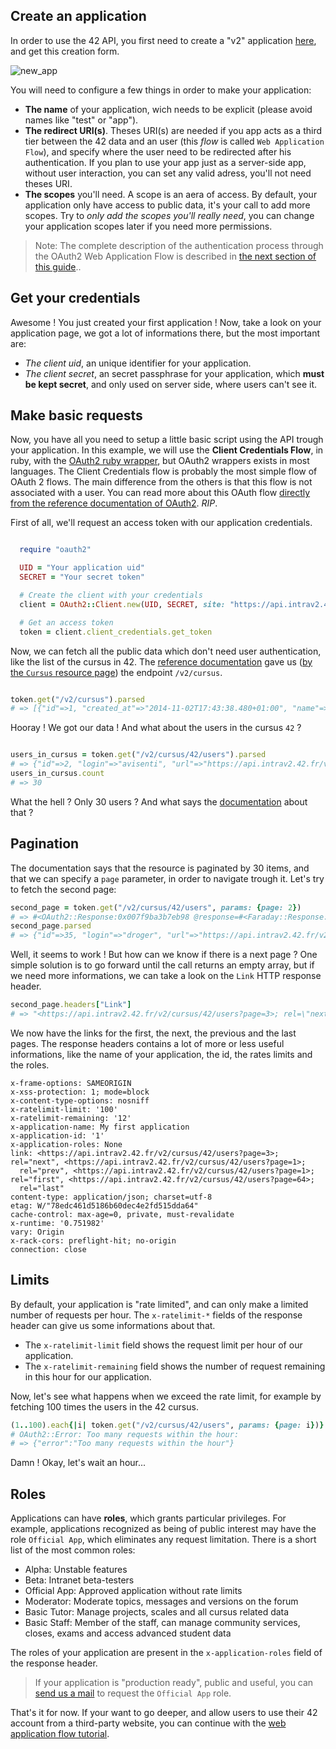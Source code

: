 
Create an application
---------------

In order to use the 42 API, you first need to create a "v2" application [here](https://profile.intrav2.42.fr/oauth/applications/new), and get this creation form.

![new_app](https://raw.githubusercontent.com/lambda2/42-API-Documentation/master/images/new_app.png?token=AC4978POSgxmEGCtDRFYW3Lx-D1zeEqFks5V9PaBwA%3D%3D)

You will need to configure a few things in order to make your application:

- **The name** of your application, wich needs to be explicit (please avoid names like "test" or "app").
- **The redirect URI(s)**. Theses URI(s) are needed if you app acts as a third tier between the 42 data and an user (this _flow_ is called `Web Application Flow`), and specify where the user need to be redirected after his authentication. If you plan to use your app just as a server-side app, without user interaction, you can set any valid adress, you'll not need theses URI.
- **The scopes** you'll need. A scope is an aera of access. By default, your application only have access to public data, it's your call to add more scopes. Try to *only add the scopes you'll really need*, you can change your application scopes later if you need more permissions. 

> Note: The complete description of the authentication process through the OAuth2 Web Application Flow is described in [the next section of this guide](/apidoc/guides/web_application_flow)..


Get your credentials
-------------------------------

Awesome ! You just created your first application !
Now, take a look on your application page, we got a lot of informations there, but the most important are:

- *The client uid*, an unique identifier for your application.
- *The client secret*, an secret passphrase for your application, which **must be kept secret**, and only used on server side, where users can't see it.


Make basic requests
--------------------
Now, you have all you need to setup a little basic script using the API trough your application. In this example, we will use the **Client Credentials Flow**, in ruby, with the [OAuth2 ruby wrapper](https://github.com/intridea/oauth2), but OAuth2 wrappers exists in most languages.
The Client Credentials flow is probably the most simple flow of OAuth 2 flows. The main difference from the others is that this flow is not associated with a user.
You can read more about this OAuth flow [directly from the reference documentation of OAuth2](https://tools.ietf.org/html/rfc6749#section-1.3.4). _RIP_.

First of all, we'll request an access token with our application credentials.

```ruby

  require "oauth2"

  UID = "Your application uid"
  SECRET = "Your secret token"

  # Create the client with your credentials
  client = OAuth2::Client.new(UID, SECRET, site: "https://api.intrav2.42.fr")

  # Get an access token
  token = client.client_credentials.get_token
```

Now, we can fetch all the public data which don't need user authentication, like the list of the cursus in 42.
The [reference documentation](https://api.intrav2.42.fr/apidoc) gave us ([by the `Cursus` resource page](https://api.intrav2.42.fr/apidoc/2.0/cursus.html)) the endpoint `/v2/cursus`.


```ruby

token.get("/v2/cursus").parsed
# => [{"id"=>1, "created_at"=>"2014-11-02T17:43:38.480+01:00", "name"=>"42", "slug"=>"42", "users_count"=>1918, "users_url"=>"https://api.intrav2.42.fr/v2/cursus/42/users", "projects_url"=>"https://api.intrav2.42.fr/v2/cursus/42/projects", "topics_url"=>"https://api.intrav2.42.fr/v2/cursus/42/topics"}, ...]
```

Hooray ! We got our data ! And what about the users in the cursus `42` ?

```ruby

users_in_cursus = token.get("/v2/cursus/42/users").parsed
# => {"id"=>2, "login"=>"avisenti", "url"=>"https://api.intrav2.42.fr/v2/users/avisenti", "end_at"=>nil}, {"id"=>3, "login"=>"spariaud", "url"=>"https://api.intrav2.42.fr/v2/users/spariaud", "end_at"=>nil}, ...
users_in_cursus.count
# => 30
```

What the hell ? Only 30 users ? And what says the [documentation](https://api.intrav2.42.fr/apidoc/2.0/cursus_users/index.html) about that ?



Pagination
----------
The documentation says that the resource is paginated by 30 items, and that we can specify a `page` parameter, in order to navigate trough it.
Let's try to fetch the second page:

```ruby
second_page = token.get("/v2/cursus/42/users", params: {page: 2})
# => #<OAuth2::Response:0x007f9ba3b7eb98 @response=#<Faraday::Response:0x007f9ba3b949c0 @on_complete_callbacks=[], @env=#<Faraday::Env @method=:get @body="[{\"id\":35,\"login\":\"droger\",\"url\":\"https://api.intrav2.42.fr/v2/users/droger\",\"end_at\":null},{\"id\":36,\"login\":\"edelbe\",\"url\":\"https://api.intrav2.42.fr/v2/users/edelbe\"...
second_page.parsed
# => {"id"=>35, "login"=>"droger", "url"=>"https://api.intrav2.42.fr/v2/users/droger", "end_at"=>nil}, {"id"=>36, "login"=>"edelbe", "url"=>"https://api.intrav2.42.fr/v2/users/edelbe", "end_at"=>nil}, ...
```

Well, it seems to work ! But how can we know if there is a next page ? One simple solution is to go forward until the call returns an empty array, but if we need more informations, we can take a look on the `Link` HTTP response header.

```ruby
second_page.headers["Link"]
# => "<https://api.intrav2.42.fr/v2/cursus/42/users?page=3>; rel=\"next\", <https://api.intrav2.42.fr/v2/cursus/42/users?page=1>; rel=\"prev\", <https://api.intrav2.42.fr/v2/cursus/42/users?page=1>; rel=\"first\", <https://api.intrav2.42.fr/v2/cursus/42/users?page=64>; rel=\"last\""
```
We now have the links for the first, the next, the previous and the last pages.
The response headers contains a lot of more or less useful informations, like the name of your application, the id, the rates limits and the roles.

```http
x-frame-options: SAMEORIGIN
x-xss-protection: 1; mode=block
x-content-type-options: nosniff
x-ratelimit-limit: '100'
x-ratelimit-remaining: '12'
x-application-name: My first application
x-application-id: '1'
x-application-roles: None
link: <https://api.intrav2.42.fr/v2/cursus/42/users?page=3>; rel="next", <https://api.intrav2.42.fr/v2/cursus/42/users?page=1>;
  rel="prev", <https://api.intrav2.42.fr/v2/cursus/42/users?page=1>; rel="first", <https://api.intrav2.42.fr/v2/cursus/42/users?page=64>;
  rel="last"
content-type: application/json; charset=utf-8
etag: W/"78edc461d5186b60dec4e2fd515dda64"
cache-control: max-age=0, private, must-revalidate
x-runtime: '0.751982'
vary: Origin
x-rack-cors: preflight-hit; no-origin
connection: close
```


Limits
---------
By default, your application is "rate limited", and can only make a limited number of requests per hour. The `x-ratelimit-*` fields of the response header can give us some informations about that.

- The `x-ratelimit-limit` field shows the request limit per hour of our application.
- The `x-ratelimit-remaining` field shows the number of request remaining in this hour for our application.

Now, let's see what happens when we exceed the rate limit, for example by fetching 100 times the users in the 42 cursus.

```ruby
(1..100).each{|i| token.get("/v2/cursus/42/users", params: {page: i})}
# OAuth2::Error: Too many requests within the hour:
# => {"error":"Too many requests within the hour"}
```

Damn ! Okay, let's wait an hour...



Roles
---------
Applications can have **roles**, which grants particular privileges.
For example, applications recognized as being of public interest may have the role `Official App`, which eliminates any request limitation.
There is a short list of the most common roles:

- Alpha: Unstable features
- Beta: Intranet beta-testers
- Official App: Approved application without rate limits
- Moderator: Moderate topics, messages and versions on the forum
- Basic Tutor: Manage projects, scales and all cursus related data
- Basic Staff: Member of the staff, can manage community services, closes, exams and
  access advanced student data

The roles of your application are present in the `x-application-roles` field of the response header.

> If your application is "production ready", public and useful, you can [send us a mail](mailto:intrateam@staff.42.fr) to request the `Official App` role.

That's it for now. If your want to go deeper, and allow users to use their 42 account from a third-party website, you can continue with the [web application flow tutorial](/apidoc/guides/web_application_flow).

